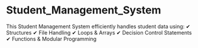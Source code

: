 # Student_Management_System
 This Student Management System efficiently handles student data using: ✔ Structures ✔ File Handling ✔ Loops & Arrays ✔ Decision Control Statements ✔ Functions & Modular Programming
